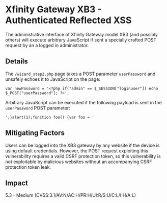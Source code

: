 # Xfinity Gateway XB3 - Authenticated Reflected XSS
The administrative interface of Xfinity Gateway model XB3 (and possibly others) will execute arbitrary JavaScript if sent a specially crafted POST request by an a logged in administrator.

## Details
The `/wizard_step2.php` page takes a POST parameter `userPassword` and unsafely echoes it to JavaScript on the page:

    var newPassword = '<?php if("admin" == $_SESSION["loginuser"]) echo $_POST["userPassword"]; ?>';

Arbitrary JavaScript can be executed if the following payload is sent in the `userPassword` POST parameter:

    ';}alert(1);function foo() {var foo = '

## Mitigating Factors
Users can be logged into the XB3 gateway by any website if the device is using default credentials. However, the POST request exploiting this vulnerability requires a valid CSRF protection token, so this vulnerability is not exploitable by malicious websites without an accompanying CSRF protection token leak.

## Impact
5.3 - Medium (CVSS:3.1/AV:N/AC:H/PR:H/UI:R/S:U/C:L/I:H/A:L)
